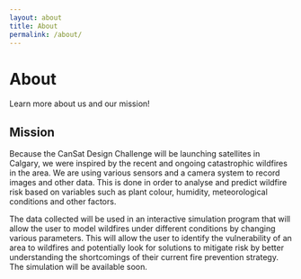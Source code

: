 ```yaml
---
layout: about
title: About
permalink: /about/
---
```

# About
Learn more about us and our mission!

## Mission
<p>Because the CanSat Design Challenge will be launching satellites in Calgary, we were inspired by the recent and ongoing catastrophic wildfires in the area. We are using various sensors and a camera system to record images and other data. This is done in order to analyse and predict wildfire risk based on variables such as plant colour, humidity, meteorological conditions and other factors.</p>

<p>The data collected will be used in an interactive simulation program that will allow the user to model wildfires under different conditions by changing various parameters. This will allow the user to identify the vulnerability of an area to wildfires and potentially look for solutions to mitigate risk by better understanding the shortcomings of their current fire prevention strategy. The simulation will be available soon. </p>
